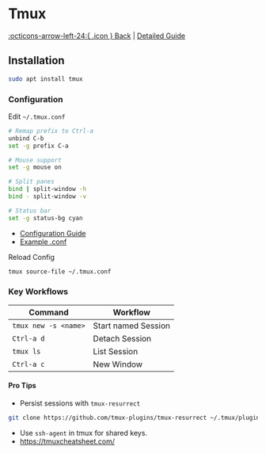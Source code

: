 # Tmux

 [:octicons-arrow-left-24:{ .icon } Back](index.md) | [Detailed Guide](../tmux/index.md)

## Installation

````bash
sudo apt install tmux
````

### Configuration

Edit `~/.tmux.conf`

````bash
# Remap prefix to Ctrl-a  
unbind C-b  
set -g prefix C-a  

# Mouse support  
set -g mouse on  

# Split panes  
bind | split-window -h  
bind - split-window -v  

# Status bar  
set -g status-bg cyan  
````

* [Configuration Guide](../tmux/tmux2/ch2/)
* [Example .conf](https://raw.githubusercontent.com/mightyjoe781/.dotfiles/refs/heads/master/tmux/.tmux.conf)

Reload Config

````bash
tmux source-file ~/.tmux.conf
````

### Key Workflows

| Command              | Workflow            |
| -------------------- | ------------------- |
| `tmux new -s <name>` | Start named Session |
| `Ctrl-a d`           | Detach Session      |
| `tmux ls`            | List Session        |
| `Ctrl-a c`           | New Window          |

#### Pro Tips

* Persist sessions with `tmux-resurrect`

````bash
git clone https://github.com/tmux-plugins/tmux-resurrect ~/.tmux/plugins/tmux-resurrect  
````

* Use `ssh-agent` in tmux for shared keys.
* https://tmuxcheatsheet.com/
